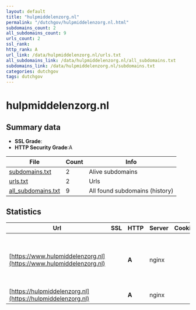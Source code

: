 ```yaml
---
layout: default
title: "hulpmiddelenzorg.nl"
permalink: "/dutchgov/hulpmiddelenzorg.nl.html"
subdomains_count: 2
all_subdomains_count: 9
urls_count: 2
ssl_rank: 
http_rank: A
url_link: /data/hulpmiddelenzorg.nl/urls.txt
all_subdomains_link: /data/hulpmiddelenzorg.nl/all_subdomains.txt
subdomains_link: /data/hulpmiddelenzorg.nl/subdomains.txt
categories: dutchgov
tags: dutchgov
---
```



# hulpmiddelenzorg.nl
## Summary data


 - **SSL Grade**:
 - **HTTP Security Grade**:A


| File       | Count | Info |
|------------|-------|------|
|[subdomains.txt](/DutchGovScope/data/hulpmiddelenzorg.nl/subdomains.txt)|2|Alive subdomains|
|[urls.txt](/DutchGovScope/data/hulpmiddelenzorg.nl/urls.txt)|2|Urls|
|[all_subdomains.txt](/DutchGovScope/data/hulpmiddelenzorg.nl/all_subdomains.txt)|9|All found subdomains (history)|


## Statistics


| Url | SSL | HTTP | Server | Cookie | HSTS | CORS | CTO | CSP | XFO | XXP | RP |FP| Tech |Title |
|--------|-------|-------|------|------|------|------|------|------|------|------|------|------|------|------|
|[https://www.hulpmiddelenzorg.nl](https://www.hulpmiddelenzorg.nl)| | **A**|nginx| |:white_check_mark: | | |:warning: | :white_check_mark: | :white_check_mark: | :white_check_mark: | |Bootstrap Google Tag Manager HSTS MySQL Nginx PHP WordPress:6.4.2 Yoast SEO:21.9|Kennisgemeenscha...|
|[https://hulpmiddelenzorg.nl](https://hulpmiddelenzorg.nl)| | **A**|nginx| |:white_check_mark: | | |:warning: | :white_check_mark: | :white_check_mark: | :white_check_mark: | |HSTS Nginx||

